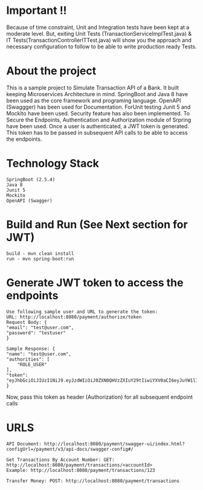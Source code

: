 #  Important !!
Because of time constraint, Unit and Integration tests have been kept at a moderate level. 
But, exiting Unit Tests (TransactionServiceImplTest.java) & IT Tests(TransactionControllerITTest.java) will show you the approach and necessary configuration to follow
to be able to write production ready Tests.

# About the project
This is a sample project to Simulate Transaction API of a Bank. It built keeping Microservices Architecture in mind.
SpringBoot and Java 8 have been used as the core framework and programing language. OpenAPI (Swaggger) has been used for
Documentation. ForUnit testing Junit 5 and Mockito have been used. Security feature has also been implemented. To Secure
the Endpoints, Authentication and Authorization module of Srpring have been used. Once a user is authenticated, a JWT
token is generated. This token has to be passed in subsequent API calls to be able to access the endpoints.

# Technology Stack

    SpringBoot (2.5.4)
    Java 8
    Junit 5
    Mockito
    OpenAPI (Swagger)

# Build and Run (See Next section for JWT)

	build - mvn clean install
    run - mvn spring-boot:run

# Generate JWT token to access the endpoints

    Use following sample user and URL to generate the token:
    URL: http://localhost:8080/payment/authorize/token
    Request Body: {
    "email": "test@user.com",
    "password": "testuser"
    } 

    Sample Response: {
    "name": "test@user.com",
    "authorities": [
        "ROLE_USER"
    ],
    "token": "eyJhbGciOiJIUzI1NiJ9.eyJzdWIiOiJ0ZXN0QHVzZXIuY29tIiwiYXV0aCI6eyJuYW1lIjoidXNlciJ9LCJpYXQiOjE2MzE3ODU3MTgsImV4cCI6MTYzMTc4OTMxOH0.pNdjFhT7QxChWuFUkCjWlsOs6acl7YZVszpyUUArAZ4"
    }

Now, pass this token as header (Authorization) for all subsequent endpoint calls

# URLS
    API Document: http://localhost:8080/payment/swagger-ui/index.html?configUrl=/payment/v3/api-docs/swagger-config#/
    
    Get Transactions By Account Number: GET: http://localhost:8080/payment/transactions/<accountId>
    Example: http://localhost:8080/payment/transactions/123
    
    Transfer Money: POST: http://localhost:8080/payment/transactions
 
